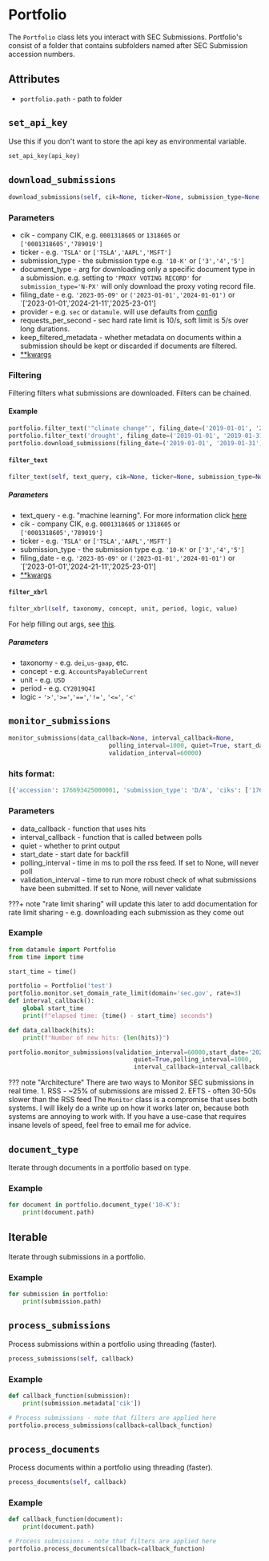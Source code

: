 # Portfolio

The `Portfolio` class lets you interact with SEC Submissions. Portfolio's consist of a folder that contains subfolders named after SEC Submission accession numbers.

## Attributes
* `portfolio.path` - path to folder

## `set_api_key`

Use this if you don't want to store the api key as environmental variable.
```python
set_api_key(api_key)
```

## `download_submissions`
```python
download_submissions(self, cik=None, ticker=None, submission_type=None, filing_date=None, provider=None,document_type=None,keep_filtered_metadata=False, requests_per_second=5, **kwargs)
```

### Parameters
* cik - company CIK, e.g. `0001318605` or `1318605` or `['0001318605','789019']`
* ticker - e.g. `'TSLA'` or `['TSLA','AAPL','MSFT']`
* submission_type - the submission type e.g. `'10-K'` or `['3','4','5']`
* document_type - arg for downloading only a specific document type in a submission. e.g. setting to `'PROXY VOTING RECORD'` for `submission_type='N-PX'` will only download the proxy voting record file.
* filing_date - e.g. `'2023-05-09'` or `('2023-01-01','2024-01-01')` or `['2023-01-01','2024-21-11','2025-23-01']
* provider - e.g. `sec` or `datamule`. will use defaults from [config](../data_provider.md)
* requests_per_second - sec hard rate limit is 10/s, soft limit is 5/s over long durations.
* keep_filtered_metadata - whether metadata on documents within a submission should be kept or discarded if documents are filtered.
* [**kwargs](../utils/_process_cik_and_metadata_filters.md)

### Filtering

Filtering filters what submissions are downloaded. Filters can be chained.

#### Example
```python
portfolio.filter_text('"climate change"', filing_date=('2019-01-01', '2019-01-31'), submission_type='10-K')
portfolio.filter_text('drought', filing_date=('2019-01-01', '2019-01-31'), submission_type='10-K')
portfolio.download_submissions(filing_date=('2019-01-01', '2019-01-31'), submission_type='10-K')
```


#### `filter_text`
```python
filter_text(self, text_query, cik=None, ticker=None, submission_type=None, filing_date=None, **kwargs)
```
##### Parameters
* text_query - e.g. "machine learning". For more information click [here](../index/index.md)
* cik - company CIK, e.g. `0001318605` or `1318605` or `['0001318605','789019']`
* ticker - e.g. `'TSLA'` or `['TSLA','AAPL','MSFT']`
* submission_type - the submission type e.g. `'10-K'` or `['3','4','5']`
* filing_date - e.g. `'2023-05-09'` or `('2023-01-01','2024-01-01')` or `['2023-01-01','2024-21-11','2025-23-01']
* [**kwargs](../utils/_process_cik_and_metadata_filters.md)

#### `filter_xbrl`
```python
filter_xbrl(self, taxonomy, concept, unit, period, logic, value)
```

For help filling out args, see [this](https://www.sec.gov/search-filings/edgar-application-programming-interfaces#:~:text=data.sec.gov/api/xbrl/frames/).

##### Parameters
* taxonomy - e.g. `dei`,`us-gaap`, etc.
* concept - e.g. `AccountsPayableCurrent`
* unit - e.g. `USD`
* period - e.g. `CY2019Q4I`
* logic - `'>'`,`'>='`,`'=='`,`'!='`, `'<='`, `'<'`

## `monitor_submissions`
```python
monitor_submissions(data_callback=None, interval_callback=None,
                            polling_interval=1000, quiet=True, start_date=None,
                            validation_interval=60000)
```
### hits format:
```python
[{'accession': 176693425000001, 'submission_type': 'D/A', 'ciks': ['1766934'], 'filing_date': '2025-05-28'}...]
```
### Parameters
* data_callback - function that uses hits
* interval_callback - function that is called between polls
* quiet - whether to print output
* start_date - start date for backfill
* polling_interval - time in ms to poll the rss feed. If set to None, will never poll
* validation_interval - time to run more robust check of what submissions have been submitted. If set to None, will never validate

???+ note "rate limit sharing"
    will update this later to add documentation for rate limit sharing - e.g. downloading each submission as they come out

### Example
```python
from datamule import Portfolio
from time import time

start_time = time()

portfolio = Portfolio('test')
portfolio.monitor.set_domain_rate_limit(domain='sec.gov', rate=3)
def interval_callback():
    global start_time
    print(f"elapsed time: {time() - start_time} seconds")

def data_callback(hits):
    print(f"Number of new hits: {len(hits)}")

portfolio.monitor_submissions(validation_interval=60000,start_date='2025-04-25',
                                   quiet=True,polling_interval=1000,
                                   interval_callback=interval_callback,data_callback=data_callback)
```

??? note "Architecture"
    There are two ways to Monitor SEC submissions in real time.
    1. RSS - ~25% of submissions are missed
    2. EFTS - often 30-50s slower than the RSS feed
    The `Monitor` class is a compromise that uses both systems. I will likely do a write up on how it works later on, because both systems are annoying to work with. If you have a use-case that requires insane levels of speed, feel free to email me for advice.

## `document_type`

Iterate through documents in a portfolio based on type.

### Example
```python
for document in portfolio.document_type('10-K'):
    print(document.path)
```

## Iterable

Iterate through submissions in a portfolio.

### Example
```python
for submission in portfolio:
    print(submission.path)
```

## `process_submissions`

Process submissions within a portfolio using threading (faster).
```python
process_submissions(self, callback)
```

### Example
```python
def callback_function(submission):
    print(submission.metadata['cik'])

# Process submissions - note that filters are applied here
portfolio.process_submissions(callback=callback_function)
```

## `process_documents`
Process documents within a portfolio using threading (faster).
```python
process_documents(self, callback)
```

### Example
```python
def callback_function(document):
    print(document.path)

# Process submissions - note that filters are applied here
portfolio.process_documents(callback=callback_function)
```

